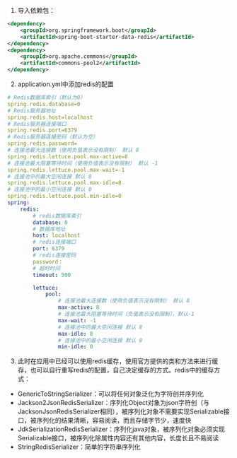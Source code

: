 1. 导入依赖包：
```xml
<dependency>
    <groupId>org.springframework.boot</groupId>
    <artifactId>spring-boot-starter-data-redis</artifactId>
</dependency>
<dependency>
    <groupId>org.apache.commons</groupId>
    <artifactId>commons-pool2</artifactId>
</dependency>
```
2. application.yml中添加redis的配置
```yml
# Redis数据库索引（默认为0）
spring.redis.database=0  
# Redis服务器地址
spring.redis.host=localhost
# Redis服务器连接端口
spring.redis.port=6379  
# Redis服务器连接密码（默认为空）
spring.redis.password=
# 连接池最大连接数（使用负值表示没有限制） 默认 8
spring.redis.lettuce.pool.max-active=8
# 连接池最大阻塞等待时间（使用负值表示没有限制） 默认 -1
spring.redis.lettuce.pool.max-wait=-1
# 连接池中的最大空闲连接 默认 8
spring.redis.lettuce.pool.max-idle=8
# 连接池中的最小空闲连接 默认 0
spring.redis.lettuce.pool.min-idle=0
spring:
    redis:
        # redis数据库索引
        database: 0
        # 数据库地址
        host: localhost
        # redis连接端口
        port: 6379
        # redis连接密码
        password：
        # 超时时间
        timeout: 500

        lettuce:
            pool:
                # 连接池最大连接数（使用负值表示没有限制） 默认 8
                max-active: 8
                # 连接池最大阻塞等待时间（负值表示没有限制），默认-1
                max-wait: -1
                # 连接池中的最大空闲连接 默认 8
                max-idle: 8
                # 连接池中的最小空闲连接 默认 0
                min-idle: 0
```
3. 此时在应用中已经可以使用redis缓存，使用官方提供的类和方法来进行缓存，也可以自行重写redis的配置，自己决定缓存的方式。redis中的缓存方式：
* GenericToStringSerializer：可以将任何对象泛化为字符创并序列化
* Jackson2JsonRedisSerializer：序列化Object对象为json字符创（与JacksonJsonRedisSerializer相同），被序列化对象不需要实现Serializable接口，被序列化的结果清晰，容易阅读，而且存储字节少，速度快
* JdkSerializationRedisSerializer：序列化java对象，被序列化对象必须实现Serializable接口，被序列化除属性内容还有其他内容，长度长且不易阅读
* StringRedisSerializer：简单的字符串序列化